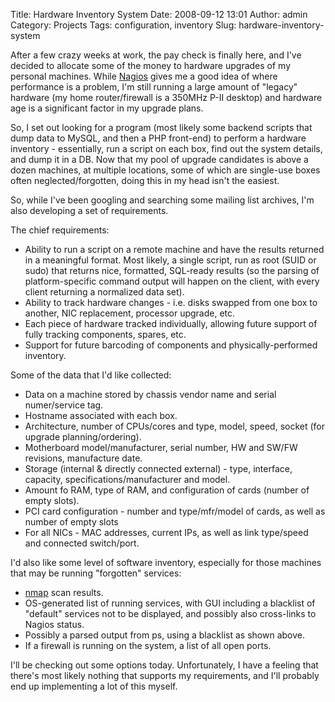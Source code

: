 Title: Hardware Inventory System
Date: 2008-09-12 13:01
Author: admin
Category: Projects
Tags: configuration, inventory
Slug: hardware-inventory-system

After a few crazy weeks at work, the pay check is finally here, and I've
decided to allocate some of the money to hardware upgrades of my
personal machines. While [Nagios][] gives me a good idea of where
performance is a problem, I'm still running a large amount of "legacy"
hardware (my home router/firewall is a 350MHz P-II desktop) and hardware
age is a significant factor in my upgrade plans.

So, I set out looking for a program (most likely some backend scripts
that dump data to MySQL, and then a PHP front-end) to perform a hardware
inventory - essentially, run a script on each box, find out the system
details, and dump it in a DB. Now that my pool of upgrade candidates is
above a dozen machines, at multiple locations, some of which are
single-use boxes often neglected/forgotten, doing this in my head isn't
the easiest.

So, while I've been googling and searching some mailing list archives,
I'm also developing a set of requirements.

The chief requirements:

-   Ability to run a script on a remote machine and have the results
    returned in a meaningful format. Most likely, a single script, run
    as root (SUID or sudo) that returns nice, formatted, SQL-ready
    results (so the parsing of platform-specific command output will
    happen on the client, with every client returning a normalized data
    set).
-   Ability to track hardware changes - i.e. disks swapped from one box
    to another, NIC replacement, processor upgrade, etc.
-   Each piece of hardware tracked individually, allowing future support
    of fully tracking components, spares, etc.
-   Support for future barcoding of components and physically-performed
    inventory.

</p>

Some of the data that I'd like collected:

-   Data on a machine stored by chassis vendor name and serial
    numer/service tag.
-   Hostname associated with each box.
-   Architecture, number of CPUs/cores and type, model, speed, socket
    (for upgrade planning/ordering).
-   Motherboard model/manufacturer, serial number, HW and SW/FW
    revisions, manufacture date.
-   Storage (internal & directly connected external) - type, interface,
    capacity, specifications/manufacturer and model.
-   Amount fo RAM, type of RAM, and configuration of cards (number of
    empty slots).
-   PCI card configuration - number and type/mfr/model of cards, as well
    as number of empty slots
-   For all NICs - MAC addresses, current IPs, as well as link
    type/speed and connected switch/port.

I'd also like some level of software inventory, especially for those
machines that may be running "forgotten" services:

-   [nmap][] scan results.
-   OS-generated list of running services, with GUI including a
    blacklist of "default" services not to be displayed, and possibly
    also cross-links to Nagios status.
-   Possibly a parsed output from ps, using a blacklist as shown above.
-   If a firewall is running on the system, a list of all open ports.

I'll be checking out some options today. Unfortunately, I have a feeling
that there's most likely nothing that supports my requirements, and I'll
probably end up implementing a lot of this myself.

  [Nagios]: http://www.nagios.org
  [nmap]: http://nmap.org/

